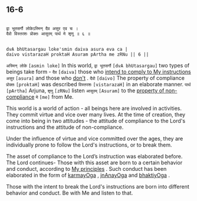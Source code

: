 ## 16-6


```shloka-sa

द्वा भूतसर्गौ लोकेऽस्मिन् दैव असुर एव च ।
दैवो विस्तरशः प्रोक्तः आसुरम् पार्थ मे शृणु ॥ ६ ॥

```
```shloka-sa-hk

dvA bhUtasargau loke'smin daiva asura eva ca |
daivo vistarazaH proktaH Asuram pArtha me zRNu || 6 ||

```
`अस्मिन् लोके` `[asmin loke]` In this world, `द्वा भूतसर्गौ` `[dvA bhUtasargau]` two types of beings take form - `दैव` `[daiva]` those who 
[intend to comply to My instructions](deva_asura) `असुर` `[asura]` and those who 
[don't](deva_asura)
. `दैवो` `[daivo]` The property of compliance `प्रोक्तः` `[proktaH]` was described `विस्तरशः` `[vistarazaH]` in an elaborate manner. `पार्थ` `[pArtha]` Arjuna, `शृणु` `[zRNu]` listen `आसुरम्` `[Asuram]` to the 
[property of non-compliance](deva_asura) `मे` `[me]` from Me.

This world is a world of action - all beings here are involved in activities. They commit virtue and vice over many lives. At the time of creation, they come into being in two attitudes - the attitude of compliance to the Lord's instructions and the attitude of non-compliance. 

Under the influence of virtue and vice committed over the ages, they are individually prone to follow the Lord's instructions, or to break them.




The asset of compliance to the Lord’s instruction was elaborated before. The Lord continues- Those with this asset are born to a certain behavior and conduct, according to 
[My principles](_16-1_to_16-3)
. Such conduct has been elaborated in the form of 
[karmayOga](karmayoga)
, 
[jnAnayOga](jnAnayOga_a_defn)
 and 
[bhaktiyOga](bhakti_a_defn)
.

Those with the intent to break the Lord's instructions are born into different behavior and conduct. Be with Me and listen to that.


